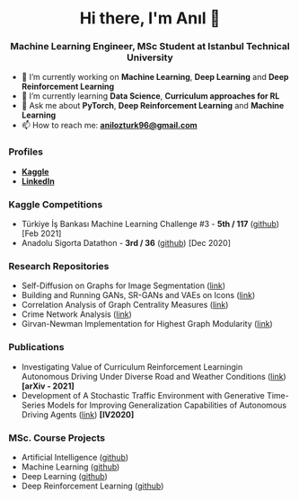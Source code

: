 <h1 align="center">Hi there, I'm Anıl 👋</h1>
<h3 align="center">Machine Learning Engineer, MSc Student at Istanbul Technical University</h3>

- 🔭 I’m currently working on **Machine Learning**, **Deep Learning** and **Deep Reinforcement Learning**
- 🌱 I’m currently learning **Data Science**, **Curriculum approaches for RL**
- 💬 Ask me about **PyTorch**, **Deep Reinforcement Learning** and **Machine Learning**
- 📫 How to reach me: **anilozturk96@gmail.com**

### Profiles
- [**Kaggle**](https://www.kaggle.com/nlztrk)
- [**LinkedIn**](https://www.linkedin.com/in/nlztrk/)


### Kaggle Competitions
- Türkiye İş Bankası Machine Learning Challenge #3 - **5th / 117** ([github](https://github.com/nlztrk/kaggle_predicting_marital_status)) [Feb 2021]
- Anadolu Sigorta Datathon - **3rd / 36** ([github](https://github.com/nlztrk/kaggle_identifying_structural_damages)) [Dec 2020]

### Research Repositories
- Self-Diffusion on Graphs for Image Segmentation ([link](https://github.com/nlztrk/graph_self_diffusion))
- Building and Running GANs, SR-GANs and VAEs on Icons ([link](https://github.com/nlztrk/gan_srgan_vae))
- Correlation Analysis of Graph Centrality Measures ([link](https://github.com/nlztrk/centrality_correlations))
- Crime Network Analysis ([link](https://github.com/nlztrk/crime_networks_analysis))
- Girvan-Newman Implementation for Highest Graph Modularity ([link](https://github.com/nlztrk/girvan_newman))

### Publications
- Investigating Value of Curriculum Reinforcement Learningin Autonomous Driving Under Diverse Road and Weather Conditions ([link](https://arxiv.org/abs/2103.07903)) **[arXiv - 2021]**
- Development of A Stochastic Traffic Environment with Generative Time-Series Models for Improving Generalization Capabilities of Autonomous Driving Agents ([link](https://ieeexplore.ieee.org/document/9304774/)) **[IV2020]**

### MSc. Course Projects
- Artificial Intelligence ([github](https://github.com/nlztrk/ITU-CE-MSc/tree/master/BLG521E%20(Artificial%20Intelligence)))
- Machine Learning ([github](https://github.com/nlztrk/ITU-CE-MSc/tree/master/BLG527E%20(Machine%20Learning)))
- Deep Learning ([github](https://github.com/nlztrk/ITU-CE-MSc/tree/master/BLG561E%20(Deep%20Learning)))
- Deep Reinforcement Learning ([github](https://github.com/nlztrk/ITU-CE-MSc/tree/master/BLG604E%20(Deep%20Reinforcement%20Learning)))
